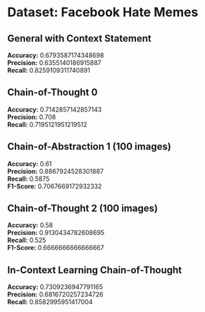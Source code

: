 # Dataset: Facebook Hate Memes

## General with Context Statement

**Accuracy:** 0.6793587174348698  
**Precision:** 0.6355140186915887  
**Recall:** 0.8259109311740891

## Chain-of-Thought 0

**Accuracy:** 0.7142857142857143  
**Precision:** 0.708  
**Recall:** 0.7195121951219512  

## Chain-of-Abstraction 1 (100 images)

**Accuracy:** 0.61      
**Precision:** 0.8867924528301887    
**Recall:** 0.5875  
**F1-Score:** 0.7067669172932332    

## Chain-of-Thought 2 (100 images)

**Accuracy:** 0.58      
**Precision:** 0.9130434782608695    
**Recall:** 0.525  
**F1-Score:** 0.6666666666666667    

## In-Context Learning Chain-of-Thought

**Accuracy:** 0.7309236947791165  
**Precision:** 0.6816720257234726  
**Recall:** 0.8582995951417004 